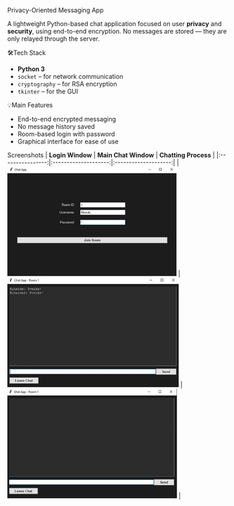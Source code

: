 Privacy-Oriented Messaging App

A lightweight Python-based chat application focused on user **privacy** and **security**, using end-to-end encryption. 
No messages are stored — they are only relayed through the server.

🛠️Tech Stack

- **Python 3**
- `socket` – for network communication
- `cryptography` – for RSA encryption
- `tkinter` – for the GUI

💡Main Features

- End-to-end encrypted messaging
- No message history saved
- Room-based login with password
- Graphical interface for ease of use

Screenshots
| **Login Window** | **Main Chat Window** | **Chatting Process** |
|:----------------:|:--------------------:|:--------------------:|
| <img src="images/login_gui.jpg" height="250"/> | <img src="images/chat_gui.jpg" height="250"/> | <img src="images/chatting_process.jpg" height="250"/> |

